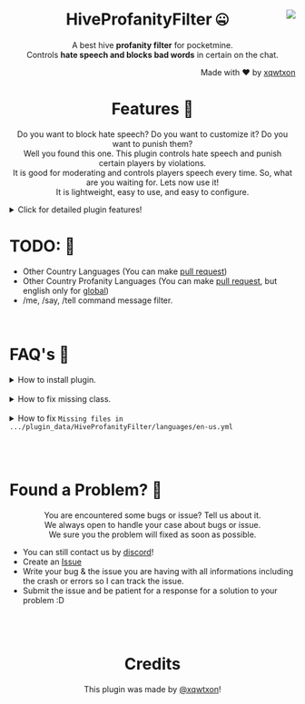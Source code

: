 <h1 align=center>HiveProfanityFilter 🤐<img src="https://encrypted-tbn0.gstatic.com/images?q=tbn:ANd9GcTo_I1YNhoqj3CjtaaK3UCCMc25Qfb2ZTxAvA&usqp=CAU" align="right"></h1>
<p align=center>A best hive <b>profanity filter</b> for pocketmine.<br>Controls <b>hate speech and blocks bad words</b> in certain on the chat.</p>
<p align=right>Made with ❤ by <a href="https://github.com/xqwtxon">xqwtxon</a></p>


<h1 align=center>Features 🎈</h1>
<p align="center">
Do you want to block hate speech? Do you want to customize it? Do you want to punish them?<br>
Well you found this one. This plugin controls hate speech and punish certain players by violations.<br>
It is good for moderating and controls players speech every time. So, what are you waiting for. Lets now use it!<br>
It is lightweight, easy to use, and easy to configure.
</p>
<details>
	<summary>Click for detailed plugin features!</summary>
	
- [x] UI (FormAPI)<br>
- [x] Profanity Command.<br>
- [x] Profanity Filter Types!<br>
- [x] Custom Languages!<br>
- [x] Easy to configure.<br>
- [x] PluginAPI ([Wiki](https://github.com/xqwtxon/HiveProfanityFilter/wiki))
	
</details>




<h1>TODO: 🎯</h1>
<p align=left>
		<ul>
		<li>Other Country Languages (You can make <a href="https://github.com/xqwtxon/HiveProfanityFilter/pulls">pull request</a>)</li>
		<li>Other Country Profanity Languages (You can make <a href="https://github.com/xqwtxon/HiveProfanityFilter/pulls">pull request</a>, but english only for <a href="https://github.com/xqwtxon/HiveProfanityFilter/blob/main/resources/banned-words.yml">global</a>)</li>
		<li>/me, /say, /tell command message filter.</li>
		</ul>
</p>
<br>

			
			
			
			
			
<h1>FAQ's 🤷‍</h1>
<p align=left>
	<details>
		<summary>How to install plugin.</summary>
		<ul>
		<li>You must have <a href="https://pmmp.io/">pocketmine server</a> running on your platform.</li>
		<li>Download plugin on <a href="https://poggit.pmmp.io/p/HiveProfanityFilter">poggit</a>.</li>
		<li>Move your downloaded plugin to pocketmine server files, and move it to <code>plugin_data</code></li>
		<li>Then start your server by running it.</li>
		<ul>
	</details>
	<br>
	<details>
		<summary>How to fix missing class.</summary>
		<p>
			Well, as pocketmine 4.0 is released. This plugin uses <code>src-namespace-prefix</code>.<br>
			If you are experience this issue. Move up your pocketmine-mp to latest version that can be download here in <a href="https://github.com/pmmp/PocketMine-MP/releases">pocketmine releases</a>
		</p>
	</details>
	<br>
	<details>
		<summary>How to fix <code>Missing files in .../plugin_data/HiveProfanityFilter/languages/en-us.yml</code></summary>
		<p>
			Well, if you experience this issue. Try to delete languages folder located in <code>plugin_data</code> of plugin.<br>
			Or fix this by deleting <code>config.yml</code>.
		</p>
	</details>
</p>

<br>
<br>
<h1>Found a Problem? 🧤</h1>
<p align=center>
	You are encountered some bugs or issue? Tell us about it.<br>
	We always open to handle your case about bugs or issue.<br>
	We sure you the problem will fixed as soon as possible.<br>
</p>
	<ul>
		<li>You can still contact us by <a href="https://discord.gg/v2rNeHaptd">discord</a>!</li>
		<li>Create an <a href="https://github.com/xqwtxon/HiveProfanityFilter/issues">Issue</a></li>
		<li>Write your bug & the issue you are having with all informations including the crash or errors so I can track the issue.</li>
		<li>Submit the issue and be patient for a response for a solution to your problem :D</li>
	</ul>


<br><br>
<h1 align=center>Credits</h1>
<p align=center>This plugin was made by <a href="https://github.com/xqwtxon/">@xqwtxon</a>!</p>
